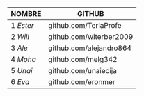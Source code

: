 | **NOMBRE**                |      **GITHUB**                         |
|---------------------------|-----------------------------------------|
|1 _Ester_|  github.com/TerlaProfe |
|2 _Will_ | github.com/witerber2009 |
|3 _Ale_  | github.com/alejandro864 |
|4 _Moha_ | github.com/melg342 |
|5 _Unai_ | github.com/unaiecija |
|6 _Eva_  | github.com/eronmer |

